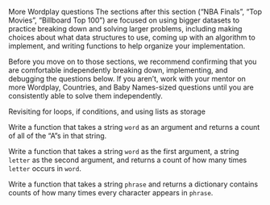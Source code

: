 
More Wordplay questions
The sections after this section (“NBA Finals”, “Top Movies”, “Billboard Top 100”) are focused on using bigger datasets to practice breaking down and solving larger problems, including making choices about what data structures to use, coming up with an algorithm to implement, and writing functions to help organize your implementation.

Before you move on to those sections, we recommend confirming that you are comfortable independently breaking down, implementing, and debugging the questions below. If you aren’t, work with your mentor on more Wordplay, Countries, and Baby Names-sized questions until you are consistently able to solve them independently.


Revisiting for loops, if conditions, and using lists as storage
<!-- What are all of the words that both start with a “TH” and end with a “TH”?

What are all of the words that have only “U”s for vowels?

What are all of the words that have only “E”s for vowels and are at least 15 letters long?

What are all of the words that start with “PRO”, end in “ING”, and are exactly 11 letters long?

What are the shortest words that start with “PRO” and end in “ING”? Make sure your solution can handle ties. -->

<!-- What are all of the words that can be made from only the letters in “RSTLNE”? Not all of those letters need to be used, and letters can be repeated. -->

<!-- What is the longest word that can be made from only the letters in “RSTLNE”? Not all of those letters need to be used, and letters can be repeated. Make sure your solution can handle ties.

What are all of the words that can be made without the letters in “AEIOSHRTN” (in other words, without the most common letters)? Not all of those letters need to be used, and letters can be repeated. -->

<!-- What is the longest word that can be made without the letters in “AEIOSHRTN” (in other words, without the most common letters)? Not all of those letters need to be used, and letters can be repeated. Make sure your solution can handle ties. -->


<!-- Functions
Write a function that takes a string `substring` as an argument and returns an array of all of the words that contain that substring (the substring can appear anywhere in the word). -->

<!-- Write a function that takes a string `prefix` as an argument and returns an array of all of the words that start with that prefix (the prefix has to be at the beginning of the word). -->

<!-- Write a function that takes a string `prefix` as the first argument, a string `suffix` as the second argument, and an integer `length` as the third argument. It should return an array of all of the words that start with that prefix, end with that suffix, and are that length. -->

Write a function that takes a string `word` as an argument and returns a count of all of the “A”s in that string.

Write a function that takes a string `word` as the first argument, a string `letter` as the second argument, and returns a count of how many times `letter` occurs in `word`.

Write a function that takes a string `phrase` and returns a dictionary contains counts of how many times every character appears in `phrase`.